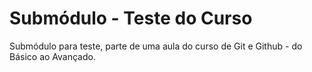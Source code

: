 # Submódulo - Teste do Curso
Submódulo para teste, parte de uma aula do curso de Git e Github - do Básico ao Avançado.

